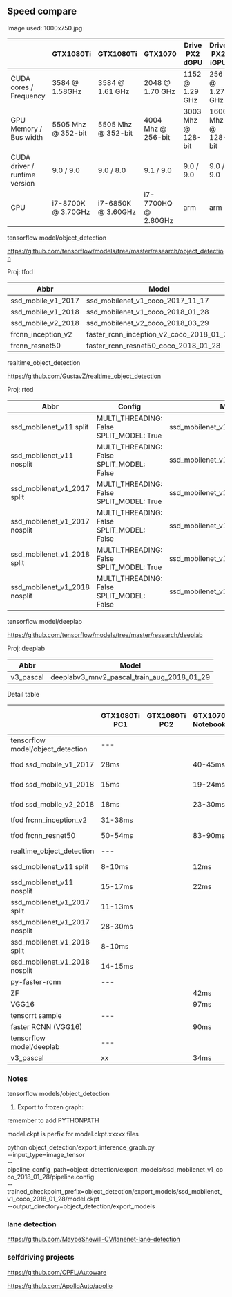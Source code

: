 
## Speed compare


Image used: 1000x750.jpg

| |  GTX1080Ti | GTX1080Ti | GTX1070 | Drive PX2 dGPU | Drive PX2 iGPU
|---|---|---|---|---|---|
| CUDA cores / Frequency | 3584 @ 1.58GHz | 3584 @ 1.61 GHz | 2048 @ 1.70 GHz  | 1152 @ 1.29 GHz | 256 @ 1.27 GHz |
| GPU Memory / Bus width | 5505 Mhz @ 352-bit | 5505 Mhz @ 352-bit | 4004 Mhz @ 256-bit  | 3003 Mhz @ 128-bit  | 1600 Mhz @ 128-bit |
| CUDA driver / runtime version | 9.0 / 9.0 | 9.0 / 8.0  | 9.1 / 9.0 | 9.0 / 9.0 | 9.0 / 9.0 |
| CPU | i7-8700K @ 3.70GHz | i7-6850K @ 3.60GHz |  i7-7700HQ @ 2.80GHz | arm  | arm |



tensorflow model/object_detection

https://github.com/tensorflow/models/tree/master/research/object_detection

Proj: tfod

| Abbr | Model |
|---|---|
| ssd_mobile_v1_2017 | ssd_mobilenet_v1_coco_2017_11_17 |
| ssd_mobile_v1_2018 | ssd_mobilenet_v1_coco_2018_01_28 |
| ssd_mobile_v2_2018 | ssd_mobilenet_v2_coco_2018_03_29 |
| frcnn_inception_v2 | faster_rcnn_inception_v2_coco_2018_01_28 |
| frcnn_resnet50 | faster_rcnn_resnet50_coco_2018_01_28 |


realtime_object_detection

https://github.com/GustavZ/realtime_object_detection

Proj: rtod

| Abbr | Config | Model |
|---|---|---|
| ssd_mobilenet_v11 split | MULTI_THREADING: False   SPLIT_MODEL: True | ssd_mobilenet_v11_coco |
| ssd_mobilenet_v11 nosplit | MULTI_THREADING: False   SPLIT_MODEL: False | ssd_mobilenet_v11_coco |
| ssd_mobilenet_v1_2017 split | MULTI_THREADING: False   SPLIT_MODEL: True | ssd_mobilenet_v1_coco_2017_11_17 |
| ssd_mobilenet_v1_2017 nosplit | MULTI_THREADING: False   SPLIT_MODEL: False | ssd_mobilenet_v1_coco_2017_11_17 |
| ssd_mobilenet_v1_2018 split | MULTI_THREADING: False   SPLIT_MODEL: True | ssd_mobilenet_v1_coco_2018_01_28 |
| ssd_mobilenet_v1_2018 nosplit | MULTI_THREADING: False   SPLIT_MODEL: False | ssd_mobilenet_v1_coco_2018_01_28 |

tensorflow model/deeplab

https://github.com/tensorflow/models/tree/master/research/deeplab

Proj: deeplab

| Abbr | Model |
|---|---|
| v3_pascal | deeplabv3_mnv2_pascal_train_aug_2018_01_29 |




Detail table

|   | GTX1080Ti PC1 | GTX1080Ti PC2 | GTX1070 Notebook | Drive PX2 dGPU | Drive PX2 iGPU |
|---|---|---|---|---|---|
| tensorflow model/object_detection |---|
| tfod ssd_mobile_v1_2017 | 28ms |   | 40-45ms  | 300-330ms  | |
| tfod ssd_mobile_v1_2018 | 15ms |   | 19-24ms  | 120-150ms  | 134-160ms |
| tfod ssd_mobile_v2_2018 | 18ms |   | 23-30ms  | 120-150ms  | 174-200ms |
| tfod frcnn_inception_v2 | 31-38ms |   |   |   | |
| tfod frcnn_resnet50 | 50-54ms |   | 83-90ms  | 313-337ms  | |
| realtime_object_detection |---|
| ssd_mobilenet_v11 split | 8-10ms | | 12ms | 41-46ms | 58-60ms |
| ssd_mobilenet_v11 nosplit | 15-17ms | | 22ms | 144-157ms | 148-160ms |
| ssd_mobilenet_v1_2017 split | 11-13ms | |  |  |  |
| ssd_mobilenet_v1_2017 nosplit | 28-30ms | |  |  |  |
| ssd_mobilenet_v1_2018 split | 8-10ms | |  |  |  |
| ssd_mobilenet_v1_2018 nosplit | 14-15ms | |  |  |  |
| py-faster-rcnn |---|
| ZF | | | 42ms |  | |
| VGG16 | | | 97ms |  | |
| tensorrt sample |---|
| faster RCNN (VGG16) | | | 90ms | 270ms | |
| tensorflow model/deeplab |---|
| v3_pascal | xx |   | 34ms  | 100ms  | 213ms |



### Notes

tensorflow models/object_detection

1) Export to frozen graph:

remember to add PYTHONPATH

model.ckpt is perfix for model.ckpt.xxxxx files

python object_detection/export_inference_graph.py \
    --input_type=image_tensor \
    --pipeline_config_path=object_detection/export_models/ssd_mobilenet_v1_coco_2018_01_28/pipeline.config \
    --trained_checkpoint_prefix=object_detection/export_models/ssd_mobilenet_v1_coco_2018_01_28/model.ckpt \
    --output_directory=object_detection/export_models



### lane detection

https://github.com/MaybeShewill-CV/lanenet-lane-detection


### selfdriving projects

https://github.com/CPFL/Autoware

https://github.com/ApolloAuto/apollo


